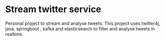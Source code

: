 # Stream twitter service
Personal project to stream and analyse tweets.
This project uses twitter4j, java, springboot , kafka and elasticsearch to filter and analyse tweets in realtime.
